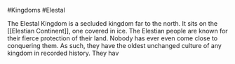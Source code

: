#Kingdoms #Elestal 

The Elestal Kingdom is a secluded kingdom far to the north. It sits on the [[Elestian Continent]], one covered in ice. The Elestian people are known for their fierce protection of their land. Nobody has ever even come close to conquering them. As such, they have the oldest unchanged culture of any kingdom in recorded history. They hav